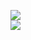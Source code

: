 [![](https://img.shields.io/badge/Made%20With-Github%20Spray-lightgrey.svg?style=for-the-badge&logo=github)](https://github.com/Annihil/github-spray#18250)  
[![](https://i.imgur.com/2DrTn0Z.gif)](https://github.com/Annihil/github-spray)